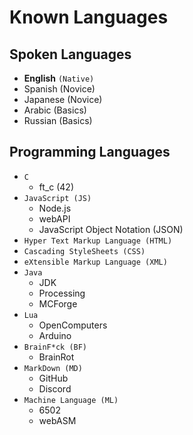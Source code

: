 # Known Languages
## Spoken Languages
* **English** `(Native)`
* Spanish (Novice)
* Japanese (Novice)
* Arabic (Basics)
* Russian (Basics)

## Programming Languages
+ `C`
  - ft_c (42)
+ `JavaScript (JS)`
  - Node.js
  - webAPI
  - JavaScript Object Notation (JSON)
+ `Hyper Text Markup Language (HTML)`
+ `Cascading StyleSheets (CSS)`
+ `eXtensible Markup Language (XML)`
+ `Java`
  - JDK
  - Processing
  - MCForge
+ `Lua`
  - OpenComputers
  - Arduino
+ `BrainF*ck (BF)`
  - BrainRot
+ `MarkDown (MD)`
  - GitHub
  - Discord
+ `Machine Language (ML)`
  - 6502
  - webASM

